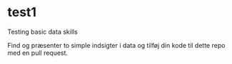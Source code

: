 # test1
Testing basic data skills

Find og præsenter to simple indsigter i data og tilføj din kode til dette repo med en pull request.
